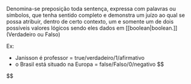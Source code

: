 Denomina-se preposição toda sentença, expressa com palavras ou símbolos, que tenha sentido completo e demonstra um juízo ao qual se possa atribuir, dentro de certo contexto, um e somente um de dois possíveis valores lógicos sendo eles dados em [[boolean|boolean.]] (Verdadeiro ou Falso)

Ex: 
- Janisson é professor = true/verdadeiro/1/afirmativo
- o Brasil está situado na Europa = false/Falso/0/negativo
$$

$$